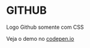 GITHUB
=================================

Logo Github somente com CSS


Veja o demo no [codepen.io](http://codepen.io/hjdesigner/pen/QyJJMp)
